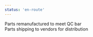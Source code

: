 ```yaml
---
status: 'en-route'
---
```

Parts remanufactured to meet QC bar  
Parts shipping to vendors for distribution